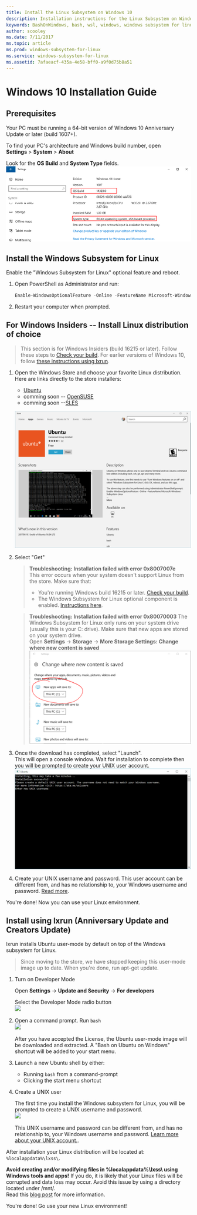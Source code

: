 ```yaml
---
title: Install the Linux Subsystem on Windows 10
description: Installation instructions for the Linux Subsystem on Windows 10.
keywords: BashOnWindows, bash, wsl, windows, windows subsystem for linux, windowssubsystem, ubuntu, windows 10
author: scooley
ms.date: 7/11/2017
ms.topic: article
ms.prod: windows-subsystem-for-linux
ms.service: windows-subsystem-for-linux
ms.assetid: 7afaeacf-435a-4e58-bff0-a9f0d75b8a51
---
```


# Windows 10 Installation Guide

## Prerequisites
Your PC must be running a 64-bit version of Windows 10 Anniversary Update or later (build 1607+).

To find your PC's architecture and Windows build number, open  
**Settings** > **System** > **About**

Look for the **OS Build** and **System Type** fields.  
    ![](media/system.png) 

## Install the Windows Subsystem for Linux
Enable the "Windows Subsystem for Linux" optional feature and reboot.

1. Open PowerShell as Administrator and run:
    ``` PowerShell
    Enable-WindowsOptionalFeature -Online -FeatureName Microsoft-Windows-Subsystem-Linux
    ```

2. Restart your computer when prompted.

## For Windows Insiders -- Install Linux distribution of choice

> This section is for Windows Insiders (build 16215 or later).  Follow these steps to [Check your build](install_guide.md#prerequisites).  For earlier versions of Windows 10, follow [these instructions using lxrun](install_guide.md#Install-using-lxrun-Anniversary-Update-and-Creators-Update).

1. Open the Windows Store and choose your favorite Linux distribution.      
    Here are links directly to the store installers:
    * [Ubuntu](https://www.microsoft.com/store/p/ubuntu/9nblggh4msv6)
    * comming soon -- [OpenSUSE](https://www.microsoft.com/store/apps/9njvjts82tjx)
    * comming soon --[SLES](https://www.microsoft.com/store/apps/9p32mwbh6cns)

    ![](media/UbuntuStore.png)

2. Select "Get"

    >  **Troubleshooting:  Installation failed with error 0x8007007e**  
    >  This error occurs when your system doesn't support Linux from the store.  Make sure that:
    > * You're running Windows build 16215 or later. [Check your build](install_guide.md#prerequisites).
    > * The Windows Subsystem for Linux optional component is enabled. [Instructions here](install_guide.md#Install-the-Windows-Subsystem-for-Linux).

    >  **Troubleshooting:  Installation failed with error 0x80070003**
    >  The Windows Subsystem for Linux only runs on your system drive (usually this is your C: drive).  Make sure that new apps are stored on your system drive.  
    >  Open **Settings** -> **Storage** -> **More Storage Settings: Change where new content is saved**
    >  ![](media/AppStorage.png)
    
3. Once the download has completed, select "Launch".  
    This will open a console window.  Wait for installation to complete then you will be prompted to create your UNIX user account.
    ![](media/UbuntuInstall.png)
    
5. Create your UNIX username and password.  This user account can be different from, and has no relationship to, your Windows username and password. [Read more](https://msdn.microsoft.com/en-us/commandline/wsl/user_support).

You're done!  Now you can use your Linux environment.

## Install using lxrun (Anniversary Update and Creators Update)
lxrun installs Ubuntu user-mode by default on top of the Windows subsystem for Linux.  

> Since moving to the store, we have stopped keeping this user-mode image up to date.  When you're done, run apt-get update.

1. Turn on Developer Mode  

    Open **Settings** -> **Update and Security** -> **For developers**

    Select the Developer Mode radio button  
    ![](media/updateAndSecurity.png)

2. Open a command prompt.  Run `bash`  
    ![](media/bashShellInstall.png)

    After you have accepted the License, the Ubuntu user-mode image will be downloaded and extracted. A "Bash on Ubuntu on Windows" shortcut will be added to your start menu.

3. Launch a new Ubuntu shell by either:
    * Running `bash` from a command-prompt
    * Clicking the start menu shortcut

4. Create a UNIX user
    
    The first time you install the Windows subsystem for Linux, you will be prompted to create a UNIX username and password.  
    ![](media/new-user.png)
    
    This UNIX username and password can be different from, and has no relationship to, your Windows username and password. [Learn more about your UNIX account.](https://msdn.microsoft.com/en-us/commandline/wsl/user_support).

After installation your Linux distribution will be located at: `%localappdata%\lxss\`.

**Avoid creating and/or modifying files in %localappdata%\lxss\ using Windows tools and apps!** If you do, it is likely that your Linux files will be corrupted and data loss may occur. Avoid this issue by using a directory located under /mnt/.  
Read this [blog post](https://blogs.msdn.microsoft.com/commandline/2016/11/17/do-not-change-linux-files-using-windows-apps-and-tools/) for more information.

You're done!  Go use your new Linux environment!